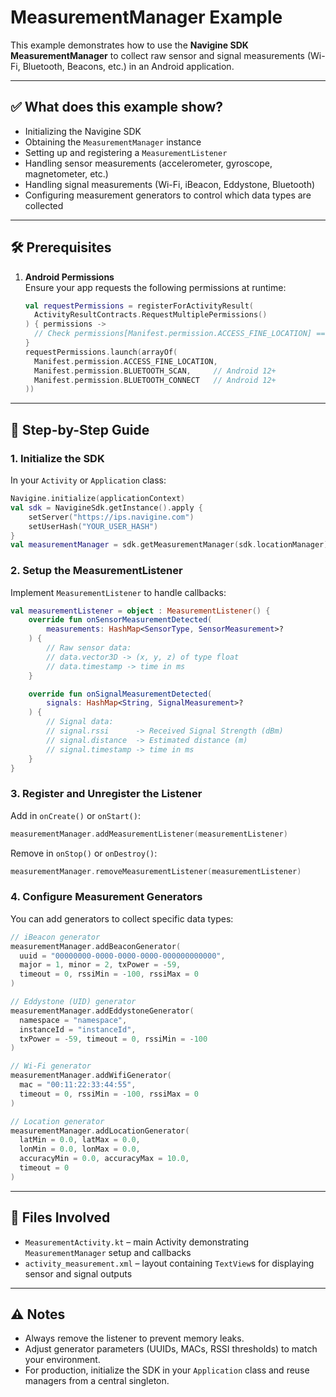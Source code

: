 # MeasurementManager Example

This example demonstrates how to use the **Navigine SDK MeasurementManager** to collect raw sensor and signal measurements (Wi-Fi, Bluetooth, Beacons, etc.) in an Android application.

---

## ✅ What does this example show?

- Initializing the Navigine SDK
- Obtaining the `MeasurementManager` instance
- Setting up and registering a `MeasurementListener`
- Handling sensor measurements (accelerometer, gyroscope, magnetometer, etc.)
- Handling signal measurements (Wi-Fi, iBeacon, Eddystone, Bluetooth)
- Configuring measurement generators to control which data types are collected

---

## 🛠 Prerequisites

1. **Android Permissions**  
   Ensure your app requests the following permissions at runtime:
   ```kotlin
   val requestPermissions = registerForActivityResult(
     ActivityResultContracts.RequestMultiplePermissions()
   ) { permissions ->
     // Check permissions[Manifest.permission.ACCESS_FINE_LOCATION] == true, etc.
   }
   requestPermissions.launch(arrayOf(
     Manifest.permission.ACCESS_FINE_LOCATION,
     Manifest.permission.BLUETOOTH_SCAN,     // Android 12+
     Manifest.permission.BLUETOOTH_CONNECT   // Android 12+
   ))
   ```

---

## 🔧 Step-by-Step Guide

### 1. Initialize the SDK
In your `Activity` or `Application` class:
```kotlin
Navigine.initialize(applicationContext)
val sdk = NavigineSdk.getInstance().apply {
    setServer("https://ips.navigine.com")
    setUserHash("YOUR_USER_HASH")
}
val measurementManager = sdk.getMeasurementManager(sdk.locationManager)
```

### 2. Setup the MeasurementListener
Implement `MeasurementListener` to handle callbacks:
```kotlin
val measurementListener = object : MeasurementListener() {
    override fun onSensorMeasurementDetected(
        measurements: HashMap<SensorType, SensorMeasurement>?
    ) {
        // Raw sensor data: 
        // data.vector3D -> (x, y, z) of type float
        // data.timestamp -> time in ms
    }

    override fun onSignalMeasurementDetected(
        signals: HashMap<String, SignalMeasurement>?
    ) {
        // Signal data: 
        // signal.rssi      -> Received Signal Strength (dBm)
        // signal.distance  -> Estimated distance (m)
        // signal.timestamp -> time in ms
    }
}
```

### 3. Register and Unregister the Listener
Add in `onCreate()` or `onStart()`:
```kotlin
measurementManager.addMeasurementListener(measurementListener)
```
Remove in `onStop()` or `onDestroy()`:
```kotlin
measurementManager.removeMeasurementListener(measurementListener)
```

### 4. Configure Measurement Generators
You can add generators to collect specific data types:
```kotlin
// iBeacon generator
measurementManager.addBeaconGenerator(
  uuid = "00000000-0000-0000-0000-000000000000",
  major = 1, minor = 2, txPower = -59,
  timeout = 0, rssiMin = -100, rssiMax = 0
)

// Eddystone (UID) generator
measurementManager.addEddystoneGenerator(
  namespace = "namespace",
  instanceId = "instanceId",
  txPower = -59, timeout = 0, rssiMin = -100
)

// Wi-Fi generator
measurementManager.addWifiGenerator(
  mac = "00:11:22:33:44:55",
  timeout = 0, rssiMin = -100, rssiMax = 0
)

// Location generator
measurementManager.addLocationGenerator(
  latMin = 0.0, latMax = 0.0,
  lonMin = 0.0, lonMax = 0.0,
  accuracyMin = 0.0, accuracyMax = 10.0,
  timeout = 0
)
```

---

## 📂 Files Involved

- `MeasurementActivity.kt` – main Activity demonstrating `MeasurementManager` setup and callbacks
- `activity_measurement.xml` – layout containing `TextView`s for displaying sensor and signal outputs

---

## ⚠️ Notes

- Always remove the listener to prevent memory leaks.
- Adjust generator parameters (UUIDs, MACs, RSSI thresholds) to match your environment.
- For production, initialize the SDK in your `Application` class and reuse managers from a central singleton.

